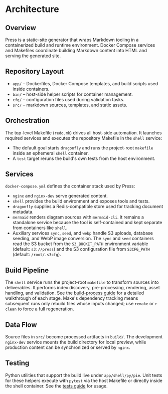 # Architecture

## Overview
Press is a static-site generator that wraps Markdown tooling in a
containerized build and runtime environment. Docker Compose services and
Makefiles coordinate building Markdown content into HTML and serving the
generated site.

## Repository Layout
- `app/` – Dockerfiles, Docker Compose templates, and build scripts used
  inside containers.
- `bin/` – host-side helper scripts for container management.
- `cfg/` – configuration files used during validation tasks.
- `src/` – markdown sources, templates, and static assets.

## Orchestration
The top-level Makefile (`redo.mk`) drives all host-side automation. It
launches required services and executes the repository Makefile in the
`shell` service:

- The default goal starts `dragonfly` and runs the project-root
  `makefile` inside an ephemeral `shell` container.
- A `test` target reruns the build's own tests from the host environment.

## Services
`docker-compose.yml` defines the container stack used by Press:

- `nginx` and `nginx-dev` serve generated content.
- `shell` provides the build environment and exposes tools and tests.
- `dragonfly` supplies a Redis-compatible store used for tracking
  document metadata.
- `mermaid` renders diagram sources with `mermaid-cli`. It remains a
  standalone service because the tool is self-contained and kept
  separate from containers like `shell`.
- Auxiliary services `sync`, `seed`, and `webp` handle S3 uploads,
  database seeding, and WebP image conversion. The `sync` and `seed`
  containers read the S3 bucket from the `S3_BUCKET_PATH` environment
  variable (default: `s3://press`) and the S3 configuration file from
  `S3CFG_PATH` (default: `/root/.s3cfg`).

## Build Pipeline
The `shell` service runs the project-root `makefile` to transform sources
into deliverables. It performs index discovery, pre-processing,
rendering, asset handling, and validation. See the [build-process
guide](../guides/build-process.md) for a detailed walkthrough of each
stage. Make's dependency tracking means subsequent runs only rebuild
files whose inputs changed; use `remake` or `r clean` to force a full
regeneration.

## Data Flow
Source files in `src/` become processed artifacts in `build/`. The
development `nginx-dev` service mounts the build directory for local
preview, while production content can be synchronized or served by
`nginx`.

## Testing
Python utilities that support the build live under
`app/shell/py/pie`. Unit tests for these helpers execute with `pytest`
via the host Makefile or directly inside the shell container. See the
[tests guide](../guides/tests.md) for usage.

